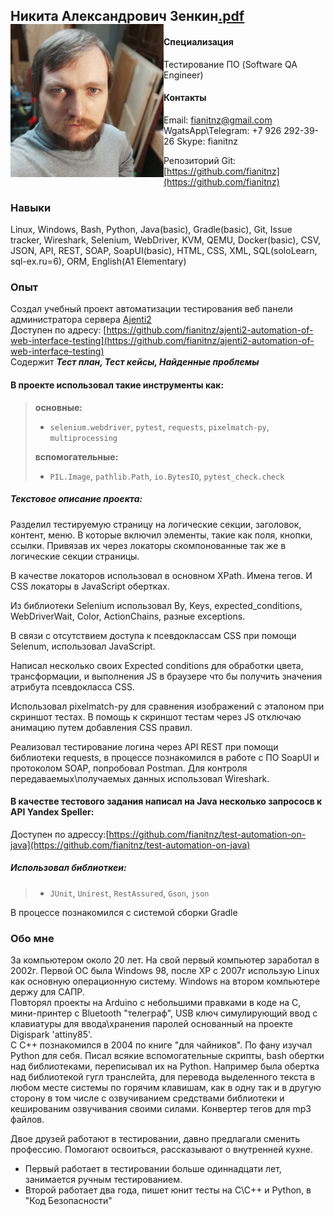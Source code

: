 ## Никита Александрович Зенкин<img src="photo.jpg" width="245rem" align="left"/><a href="Никита Александрович Зенкин.pdf">.pdf</a>

#### Специализация
Тестирование ПО (Software QA Engineer)

#### Контакты
Email: fianitnz@gmail.com  WgatsApp\Telegram: +7 926 292-39-26 Skype: fianitnz

Репозиторий Git: [https://github.com/fianitnz](https://github.com/fianitnz)

### Навыки
Linux, Windows, Bash, Python, Java(basic), Gradle(basic), Git, Issue tracker, Wireshark, Selenium, WebDriver, KVM, QEMU, Docker(basic), CSV, JSON, API, REST, SOAP, SoapUI(basic), HTML, CSS, XML, SQL(soloLearn, sql-ex.ru=6), ORM, English(A1 Elementary)

### Опыт

Создал учебный проект автоматизации тестирования веб панели администратора сервера [Ajenti2](https://github.com/ajenti/ajenti)
<br>Доступен по адресу: [https://github.com/fianitnz/ajenti2-automation-of-web-interface-testing](https://github.com/fianitnz/ajenti2-automation-of-web-interface-testing)
<br>Содержит ***Тест план, Тест кейсы, Найденные проблемы***

#### В проекте использовал такие инструменты как:

>**основные:**
>- `selenium.webdriver`, `pytest`, `requests`, `pixelmatch-py`, `multiprocessing`
>
>**вспомогательные:**
>- `PIL.Image`, `pathlib.Path`, `io.BytesIO`, `pytest_check.check`

##### Текстовое описание проекта:
Разделил тестируемую страницу на логические секции, заголовок, контент, меню. В которые включил элементы, такие как поля, кнопки, ссылки. Привязав их через локаторы скомпонованные так же в логические секции страницы.

В качестве локаторов использовал в основном XPath. Имена тегов. И CSS локаторы в JavaScript обертках.

Из библиотеки Selenium использовал By, Keys, expected_conditions, WebDriverWait, Color, ActionChains, разные exceptions.

В связи с отсутствием доступа к псевдоклассам CSS при помощи Selenum, использовал JavaScript.

Написал несколько своих Expected conditions для обработки цвета, трансформации, и выполнения JS в браузере что бы получить значения атрибута псевдокласса CSS.

Использовал pixelmatch-py для сравнения изображений с эталоном при скриншот тестах.
В помощь к скриншот тестам через JS отключаю анимацию путем добавления CSS правил.

Реализовал тестирование логина через API REST при помощи библиотеки requests, в процессе познакомился в работе с ПО SoapUI и протоколом SOAP, попробовал Postman. Для контроля передаваемых\получаемых данных использовал Wireshark.

#### В качестве тестового задания написал на Java несколько запрососв к API Yandex Speller:
Доступен по адрессу:[https://github.com/fianitnz/test-automation-on-java](https://github.com/fianitnz/test-automation-on-java)
##### Использовал библиоткеи:
>- `JUnit`, `Unirest`, `RestAssured`, `Gson`, `json`

В процессе познакомился с системой сборки Gradle

### Обо мне

За компьютером около 20 лет. На свой первый компьютер заработал в 2002г. Первой ОС была Windows 98, после XP c 2007г использую Linux как основную операционную систему. Windows на втором компьютере держу для САПР.<br>
Повторял проекты на Arduino с небольшими правками в коде на C, мини-принтер c Bluetooth "телеграф", USB ключ симулирующий ввод с клавиатуры для ввода\хранения паролей основанный на проекте Digispark 'attiny85'.<br>
С C++ познакомился в 2004 по книге "для чайников". По фану изучал Python для себя. Писал всякие вспомогательные скрипты, bash обертки над библиотеками, переписывал их на Python. Например была обертка над библиотекой гугл транслейта, для перевода выделенного текста в любом месте системы по горячим клавишам, как в одну так и в другую сторону в том числе с озвучиванием средствами библиотеки и кешированим озвучивания своими силами. Конвертер тегов для mp3 файлов.

Двое друзей работают в тестировании, давно предлагали сменить профессию. Помогают освоиться, рассказывают о внутренней кухне.
- Первый работает в тестировании больше одиннадцати лет, занимается ручным тестированием.
- Второй работает два года, пишет юнит тесты на C\C++ и Python, в "Код Безопасности"
